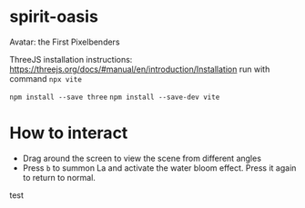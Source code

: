 # spirit-oasis
Avatar: the First Pixelbenders

ThreeJS installation instructions: https://threejs.org/docs/#manual/en/introduction/Installation
run with command `npx vite`

`npm install --save three`
`npm install --save-dev vite`


# How to interact
- Drag around the screen to view the scene from different angles
- Press `b` to summon La and activate the water bloom effect. Press it again to return to normal.

test